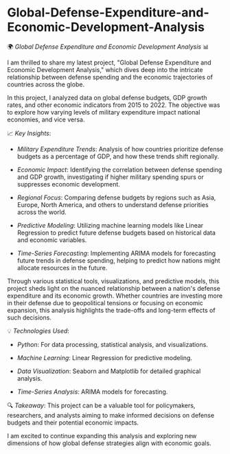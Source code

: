 # Global-Defense-Expenditure-and-Economic-Development-Analysis

🌍 *Global Defense Expenditure and Economic Development Analysis* 📊



I am thrilled to share my latest project, "Global Defense Expenditure and Economic Development Analysis," which dives deep into the intricate relationship between defense spending and the economic trajectories of countries across the globe.



In this project, I analyzed data on global defense budgets, GDP growth rates, and other economic indicators from 2015 to 2022. The objective was to explore how varying levels of military expenditure impact national economies, and vice versa.



📈 *Key Insights*:

- *Military Expenditure Trends*: Analysis of how countries prioritize defense budgets as a percentage of GDP, and how these trends shift regionally.

- *Economic Impact*: Identifying the correlation between defense spending and GDP growth, investigating if higher military spending spurs or suppresses economic development.

- *Regional Focus*: Comparing defense budgets by regions such as Asia, Europe, North America, and others to understand defense priorities across the world.

- *Predictive Modeling*: Utilizing machine learning models like Linear Regression to predict future defense budgets based on historical data and economic variables.

- *Time-Series Forecasting*: Implementing ARIMA models for forecasting future trends in defense spending, helping to predict how nations might allocate resources in the future.

  

Through various statistical tools, visualizations, and predictive models, this project sheds light on the nuanced relationship between a nation's defense expenditure and its economic growth. Whether countries are investing more in their defense due to geopolitical tensions or focusing on economic expansion, this analysis highlights the trade-offs and long-term effects of such decisions.



💡 *Technologies Used*:

- *Python*: For data processing, statistical analysis, and visualizations.

- *Machine Learning*: Linear Regression for predictive modeling.

- *Data Visualization*: Seaborn and Matplotlib for detailed graphical analysis.

- *Time-Series Analysis*: ARIMA models for forecasting.



🔍 *Takeaway*: This project can be a valuable tool for policymakers, researchers, and analysts aiming to make informed decisions on defense budgets and their potential economic impacts.



I am excited to continue expanding this analysis and exploring new dimensions of how global defense strategies align with economic goals.



